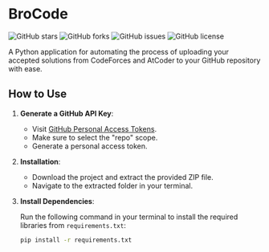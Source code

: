 # BroCode

![GitHub stars](https://img.shields.io/github/stars/YourUsername/BroCode?style=flat-square)
![GitHub forks](https://img.shields.io/github/forks/YourUsername/BroCode?style=flat-square)
![GitHub issues](https://img.shields.io/github/issues/YourUsername/BroCode?style=flat-square)
![GitHub license](https://img.shields.io/github/license/YourUsername/BroCode?style=flat-square)

A Python application for automating the process of uploading your accepted solutions from CodeForces and AtCoder to your GitHub repository with ease.

## How to Use

1. **Generate a GitHub API Key**:

   - Visit [GitHub Personal Access Tokens](https://github.com/settings/tokens).
   - Make sure to select the "repo" scope.
   - Generate a personal access token.

2. **Installation**:

   - Download the project and extract the provided ZIP file.
   - Navigate to the extracted folder in your terminal.

3. **Install Dependencies**:

   Run the following command in your terminal to install the required libraries from `requirements.txt`:

   ```bash
   pip install -r requirements.txt
